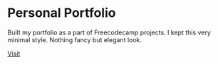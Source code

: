 # Personal Portfolio 
Built my portfolio as a part of Freecodecamp projects. I kept this very minimal style. Nothing fancy but elegant look.

[Visit](https://grohit.com)
